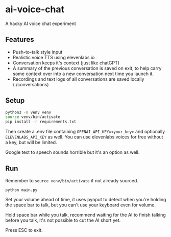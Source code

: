 # ai-voice-chat

A hacky AI voice chat experiment

## Features

- Push-to-talk style input
- Realistic voice TTS using elevenlabs.io
- Conversation keeps it's context (just like chatGPT)
- A summary of the previous conversation is saved on exit, to help carry some context over into a new conversation next time you launch it.
- Recordings and text logs of all conversations are saved locally (./conversations)

## Setup

```bash
python3 -m venv venv
source venv/bin/activate
pip install -r requirements.txt
```

Then create a .env file containing `OPENAI_API_KEY=<your_key>` and optionally `ELEVENLABS_API_KEY` as well. You can use elevenlabs voices for free without a key, but will be limited.

Google text to speech sounds horrible but it's an option as well.

## Run

Remember to `source venv/bin/activate` if not already sourced.

`python main.py`

Set your volume ahead of time, it uses pynput to detect when you're holding the space bar to talk, but you can't use your keyboard even for volume.

Hold space bar while you talk, recommend waiting for the AI to finish talking before you talk, it's not possible to cut the AI short yet.

Press ESC to exit.